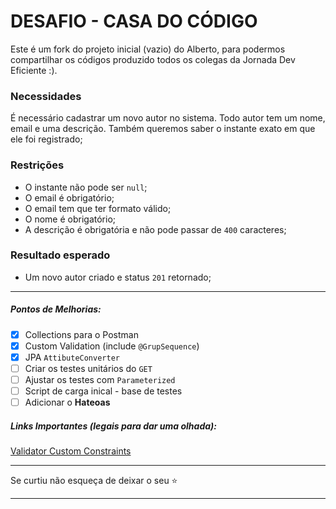 # DESAFIO - CASA DO CÓDIGO

Este é um fork do projeto inicial (vazio) do Alberto, para podermos compartilhar os códigos produzido todos os colegas da Jornada Dev Eficiente :).

### Necessidades

É necessário cadastrar um novo autor no sistema. Todo autor tem um nome, email e uma descrição. Também queremos saber o instante exato em que ele foi registrado;

### Restrições
-   O instante não pode ser `null`;
-   O email é obrigatório;
-   O email tem que ter formato válido;
-   O nome é obrigatório;
-   A descrição é obrigatória e não pode passar de `400` caracteres;

### Resultado esperado
-   Um novo autor criado e status `201` retornado;


---
##### Pontos de Melhorias:

 - [x] Collections para o Postman
 - [x] Custom Validation (include `@GrupSequence`)
 - [x] JPA `AttibuteConverter` 
 - [ ] Criar os testes unitários do `GET`  
 - [ ] Ajustar os testes com `Parameterized`
 - [ ] Script de carga inical - base de testes
 - [ ] Adicionar o **Hateoas**

##### Links Importantes (legais para dar uma olhada):

[Validator Custom Constraints](https://docs.jboss.org/hibernate/validator/4.1/reference/en-US/html/validator-customconstraints.html#validator-customconstraints-compound)

---

Se curtiu não esqueça de deixar o seu :star:

---

